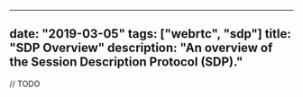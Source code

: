
---
date: "2019-03-05"
tags: ["webrtc", "sdp"]
title: "SDP Overview"
description: "An overview of the Session Description Protocol (SDP)."
---

// TODO